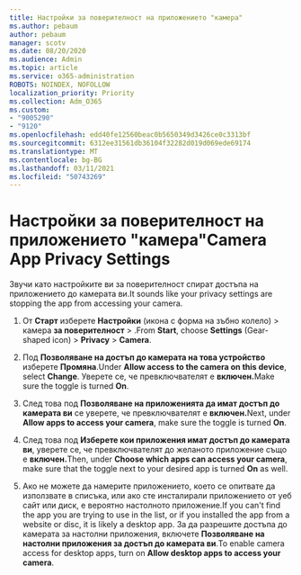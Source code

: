 ```yaml
---
title: Настройки за поверителност на приложението "камера"
ms.author: pebaum
author: pebaum
manager: scotv
ms.date: 08/20/2020
ms.audience: Admin
ms.topic: article
ms.service: o365-administration
ROBOTS: NOINDEX, NOFOLLOW
localization_priority: Priority
ms.collection: Adm_O365
ms.custom:
- "9005290"
- "9120"
ms.openlocfilehash: edd40fe12560beac0b5650349d3426ce0c3313bf
ms.sourcegitcommit: 6312ee31561db36104f32282d019d069ede69174
ms.translationtype: MT
ms.contentlocale: bg-BG
ms.lasthandoff: 03/11/2021
ms.locfileid: "50743269"
---
```

# <a name="camera-app-privacy-settings"></a><span data-ttu-id="0c386-102">Настройки за поверителност на приложението "камера"</span><span class="sxs-lookup"><span data-stu-id="0c386-102">Camera App Privacy Settings</span></span>

<span data-ttu-id="0c386-103">Звучи като настройките ви за поверителност спират достъпа на приложението до камерата ви.</span><span class="sxs-lookup"><span data-stu-id="0c386-103">It sounds like your privacy settings are stopping the app from accessing your camera.</span></span>

1.  <span data-ttu-id="0c386-104">От **Старт** изберете **Настройки** (икона с форма на зъбно колело) > камера **за поверителност**  >  .</span><span class="sxs-lookup"><span data-stu-id="0c386-104">From **Start**, choose **Settings** (Gear-shaped icon) > **Privacy** > **Camera**.</span></span>

2.  <span data-ttu-id="0c386-105">Под **Позволяване на достъп до камерата на това устройство** изберете **Промяна**.</span><span class="sxs-lookup"><span data-stu-id="0c386-105">Under **Allow access to the camera on this device**, select **Change**.</span></span> <span data-ttu-id="0c386-106">Уверете се, че превключвателят е **включен.**</span><span class="sxs-lookup"><span data-stu-id="0c386-106">Make sure the toggle is turned **On**.</span></span>

3.  <span data-ttu-id="0c386-107">След това под **Позволяване на приложенията да имат достъп до камерата ви** се уверете, че превключвателят е **включен.**</span><span class="sxs-lookup"><span data-stu-id="0c386-107">Next, under **Allow apps to access your camera**, make sure the toggle is turned **On**.</span></span>

4.  <span data-ttu-id="0c386-108">След това под **Изберете кои приложения имат достъп до камерата ви**, уверете се, че превключвателят до желаното приложение също е **включен.**</span><span class="sxs-lookup"><span data-stu-id="0c386-108">Then, under **Choose which apps can access your camera**, make sure that the toggle next to your desired app is turned **On** as well.</span></span>

5.  <span data-ttu-id="0c386-109">Ако не можете да намерите приложението, което се опитвате да използвате в списъка, или ако сте инсталирали приложението от уеб сайт или диск, е вероятно настолното приложение.</span><span class="sxs-lookup"><span data-stu-id="0c386-109">If you can't find the app you are trying to use in the list, or if you installed the app from a website or disc, it is likely a desktop app.</span></span> <span data-ttu-id="0c386-110">За да разрешите достъпа до камерата за настолни приложения, включете **Позволяване на настолни приложения за достъп до камерата ви**.</span><span class="sxs-lookup"><span data-stu-id="0c386-110">To enable camera access for desktop apps, turn on **Allow desktop apps to access your camera**.</span></span>